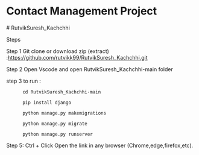
# Contact Management Project 


﻿# RutvikSuresh_Kachchhi

Steps 

Step 1 Git clone or download zip (extract) :https://github.com/rutvikk99/RutvikSuresh_Kachchhi.git

Step 2 Open Vscode and open RutvikSuresh_Kachchhi-main folder

step 3 to run :

          cd RutvikSuresh_Kachchhi-main

          pip install django
          
          python manage.py makemigrations
          
          python manage.py migrate

          python manage.py runserver

              
Step 5: Ctrl + Click Open  the link in any browser  (Chrome,edge,firefox,etc).
